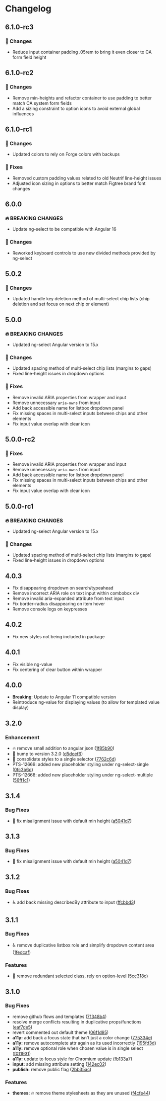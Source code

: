 # Changelog

## 6.1.0-rc3

### 🔧 Changes

- Reduce input container padding .05rem to bring it even closer to CA form field height

## 6.1.0-rc2

### 🔧 Changes

- Remove min-heights and refactor container to use padding to better match CA system form fields
- Add a sizing constraint to option icons to avoid external global influences

## 6.1.0-rc1

### 🔧 Changes

- Updated colors to rely on Forge colors with backups

### 🐛 Fixes

- Removed custom padding values related to old Neutrif line-height issues
- Adjusted icon sizing in options to better match Figtree brand font changes

## 6.0.0

### 🔥 BREAKING CHANGES

- Update ng-select to be compatible with Angular 16

### 🔧 Changes

- Reworked keyboard controls to use new divided methods provided by ng-select

## 5.0.2

### 🔧 Changes

- Updated handle key deletion method of multi-select chip lists (chip deletion and set focus on next chip or element)

## 5.0.0

### 🔥 BREAKING CHANGES

- Updated ng-select Angular version to 15.x

### 🔧 Changes

- Updated spacing method of multi-select chip lists (margins to gaps)
- Fixed line-height issues in dropdown options

### 🐛 Fixes

- Remove invalid ARIA properties from wrapper and input
- Remove unnecessary `aria-owns` from input
- Add back accessible name for listbox dropdown panel
- Fix missing spaces in multi-select inputs between chips and other elements
- Fix input value overlap with clear icon

## 5.0.0-rc2

### 🐛 Fixes

- Remove invalid ARIA properties from wrapper and input
- Remove unnecessary `aria-owns` from input
- Add back accessible name for listbox dropdown panel
- Fix missing spaces in multi-select inputs between chips and other elements
- Fix input value overlap with clear icon

## 5.0.0-rc1

### 🔥 BREAKING CHANGES

- Updated ng-select Angular version to 15.x

### 🔧 Changes

- Updated spacing method of multi-select chip lists (margins to gaps)
- Fixed line-height issues in dropdown options

## 4.0.3

* Fix disappearing dropdown on search/typeahead
* Remove incorrect ARIA role on text input within combobox div
* Remove invalid aria-expanded attribute from text input
* Fix border-radius disappearing on item hover
* Remove console logs on keypresses

## 4.0.2

* Fix new styles not being included in package

## 4.0.1

* Fix visible ng-value
* Fix centering of clear button within wrapper

## 4.0.0

* **Breaking**: Update to Angular 11 compatible version
* Reintroduce ng-value for displaying values (to allow for templated value display)

## 3.2.0

### Enhancement

* 🔥 remove small addition to angular json ([1f85b90](https://github.com/ng-select/ng-select/commit/1f85b90f90599d16888c1a63689eb2a7bd3bf1c5))
* 🔖 bump to version 3.2.0 ([d5dcef6](https://github.com/ng-select/ng-select/commit/d5dcef61a5b74a0e615d575116996a92dbdf2cd1))
* 💄 consolidate styles to a single selector ([7762c6d](https://github.com/ng-select/ng-select/commit/7762c6d1418cd07a12c566d43e8b70a71e53f013))
* PTS-12669: added new placeholder styling under ng-select-single ([0fc3b6d](https://github.com/ng-select/ng-select/commit/0fc3b6d3dd1d604f2ac3085850bbbb8bd4ca54df))
* PTS-12668: added new placeholder styling under ng-select-multiple ([56ff1c1](https://github.com/ng-select/ng-select/commit/56ff1c16441178d0e88657876a195a39b682f851))

## 3.1.4

### Bug Fixes

* :lipstick: fix misalignment issue with default min height ([a5041d7](https://github.com/ng-select/ng-select/commit/a5041d719d2089342fb506e6be12be7aa8727d41))

## 3.1.3

### Bug Fixes

* :lipstick: fix misalignment issue with default min height ([a5041d7](https://github.com/ng-select/ng-select/commit/a5041d719d2089342fb506e6be12be7aa8727d41))

## 3.1.2

### Bug Fixes

* :wheelchair: add back missing describedBy attribute to input ([ffcbbd3](https://github.com/ng-select/ng-select/commit/ffcbbd322b2028b3d293abce32b9ff0fdf7e57e4))

## 3.1.1

### Bug Fixes

* :wheelchair: remove duplicative listbox role and simplify dropdown content area ([1fedcaf](https://github.com/ng-select/ng-select/commit/1fedcafddf62fe3fc72dde69dd1176a797106c9e))

### Features

* :lipstick: remove redundant selected class, rely on option-level ([5cc318c](https://github.com/ng-select/ng-select/commit/5cc318c828f02e9c8d324fbc75603b4b9f9d19ab))

## 3.1.0

### Bug Fixes

* remove github flows and templates ([71348b4](https://github.com/ng-select/ng-select/commit/71348b436dfa8d6fac0edb6c233adba367089f6c))
* resolve merge conflicts resulting in duplicative props/functions ([eaf7de5](https://github.com/ng-select/ng-select/commit/eaf7de53d048c78e2d8e3093d460805665db370e))
* revert commented out default theme ([06f1d95](https://github.com/ng-select/ng-select/commit/06f1d95937a69d07c86c9332d3f848fc01f955f9))
* **a11y:** add back a focus state that isn't just a color change ([775334e](https://github.com/ng-select/ng-select/commit/775334e710bdb0405bc981c96384740eec401e68))
* **a11y:** remove autocomplete attr again as its used incorrectly ([195fd3d](https://github.com/ng-select/ng-select/commit/195fd3de5f843fdc5b371da5f40409229e709f4e))
* **a11y:** remove optional role when chosen value is in single select ([f011931](https://github.com/ng-select/ng-select/commit/f0119319a9df7a6f1124cfb68293dae857b39952))
* **a11y:** update to focus style for Chromium update ([fb133a7](https://github.com/ng-select/ng-select/commit/fb133a79c6c7b787ea42452a0ece4677e95f77c8))
* **input:** add missing attribute setting ([142ec02](https://github.com/ng-select/ng-select/commit/142ec027aa694c49a71bbed006fc44dfc9772037))
* **publish:** remove public flag ([2bb35ac](https://github.com/ng-select/ng-select/commit/2bb35ac593e124bfa55b3aaf58fc7dbf012fc353))

### Features

* **themes:** :fire: remove theme stylesheets as they are unused ([f4cfe44](https://github.com/ng-select/ng-select/commit/f4cfe44eb6135791b7dde72140bc84b2dd9b0280))
